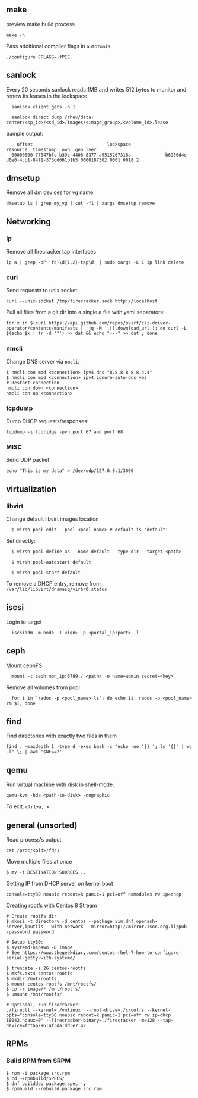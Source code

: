 ## make
preview make build process
```shell
make -n
```
Pass additional compiler flags in `autotools`
```shell
./configure CFLAGS=-fPIE
```

## sanlock
Every 20 seconds sanlock reads 1MB and writes 512 bytes to monitor and renew its leases in the lockspace.
```
  sanlock client gets -h 1
```

```
  sanlock direct dump /rhev/data-center/<sp_id>/<sd_id>/images/<image_group>/<volume_id>.lease
```
Sample output:
```
    offset                            lockspace                                         resource  timestamp  own  gen lver
  00000000 77847bfc-b39c-4406-8377-a9515267318a             b6956d4e-d0e0-4cb1-84f1-373dd661b1b5 0000187302 0001 0018 2
```
## dmsetup
Remove all dm devices for vg name
```
dmsetup ls | grep my_vg | cut -f1 | xargs dmsetup remove
```

## Networking

### ip
Remove all firecracker tap interfaces
```
ip a | grep -oP 'fc-\d{1,2}-tap\d' | sudo xargs -L 1 ip link delete
```

### curl
Send requests to unix socket:
```
curl --unix-socket /tmp/firecracker.sock http://localhost
```

Pull all files from a git dir into a single a file with yaml separators:
```
for x in $(curl https://api.github.com/repos/ovirt/csi-driver-operator/contents/manifests |  jq -M '.[].download_url'); do curl -L $(echo $x | tr -d '"') >> dat && echo "---" >> dat ; done
```

### nmcli

Change DNS server via `nmcli`:
```shell
$ nmcli con mod <connection> ipv4.dns "8.8.8.8 8.8.4.4"
$ nmcli con mod <connection> ipv4.ignore-auto-dns yes
# Restart connection
nmcli con down <connection>
nmcli con up <connection>
```

### tcpdump

Dump DHCP requests/responses:
```shell
tcpdump -i fcbridge -pvn port 67 and port 68
```

### MISC

Send UDP packet
```shell
echo "This is my data" > /dev/udp/127.0.0.1/3000
```

## virtualization
### libvirt
Change default libvirt images location
```
  $ virsh pool-edit --pool <pool-name> # default is 'default'
```
Set directly:
```
  $ virsh pool-define-as --name default --type dir --target <path>
```

```
  $ virsh pool-autostart default
```

```
  $ virsh pool-start default
```

To remove a DHCP entry, remove from `/var/lib/libvirt/dnsmasq/virbr0.status`


## iscsi
Login to target
```
  iscsiadm -m node -T <iqn> -p <portal_ip:port> -l
```

## ceph
Mount cephFS
```
  mount -t ceph mon_ip:6789:/ <path> -o name=admin,secret=<key>
```

Remove all volumes from pool
```
  for i in `rados -p <pool_name> ls`; do echo $i; rados -p <pool_name> rm $i; done
```


## find
Find directories with exactly two files in them
```
find . -maxdepth 1 -type d -exec bash -c "echo -ne '{} '; ls '{}' | wc -l" \; | awk '$NF==2'
```

## qemu

Run virtual machine with disk in shell-mode:
```
qemu-kvm -hda <path-to-disk> -nographic
```
To exit: `ctrl+a, x`


## general (unsorted)
Read process's output
```
cat /proc/<pid>/fd/1
```

Move multiple files at once
```shell
$ mv -t DESTINATION SOURCES...
```

Getting IP from DHCP server on kernel boot
```
console=ttyS0 noapic reboot=k panic=1 pci=off nomodules rw ip=dhcp
```

Creating rootfs with Centos 8 Stream
```
# Create rootfs dir
$ mkosi -t directory -d centos --package vim,dnf,openssh-server,iputils --with-network --mirror=http://mirror.isoc.org.il/pub --password password

# Setup ttyS0:
$ systemd-nspawn -D image
# See https://www.thegeekdiary.com/centos-rhel-7-how-to-configure-serial-getty-with-systemd/

$ truncate -s 2G centos-rootfs
$ mkfs.ext4 centos-rootfs
$ mkdir /mnt/rootfs
$ mount centos-rootfs /mnt/rootfs/
$ cp -r image/* /mnt/rootfs/
$ umount /mnt/rootfs/

# Optional, run firecracker:
./firectl --kernel=./vmlinux  --root-drive=./crootfs --kernel-opts="console=ttyS0 noapic reboot=k panic=1 pci=off rw ip=dhcp i8042.noaux=0" --firecracker-binary=./firecracker -m=128 --tap-device=fctap/96:af:da:dd:e7:42
```

## RPMs

### Build RPM from SRPM

```shell
$ rpm -i package.src.rpm
$ cd ~/rpmbuild/SPECS/
$ dnf builddep package.spec -y
$ rpmbuild --rebuild package.src.rpm
```
